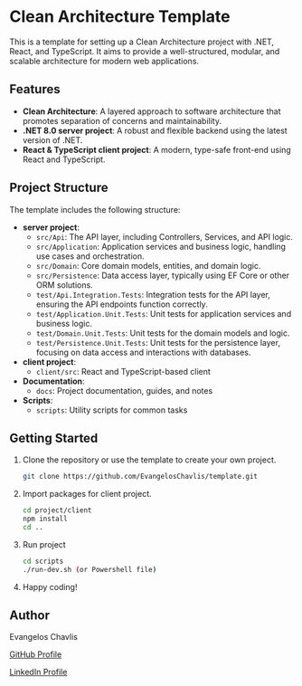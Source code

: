 # Clean Architecture Template

This is a template for setting up a Clean Architecture project with .NET, React, and TypeScript. It aims to provide a well-structured, modular, and scalable architecture for modern web applications.

## Features

- **Clean Architecture**: A layered approach to software architecture that promotes separation of concerns and maintainability.
- **.NET 8.0 server project**: A robust and flexible backend using the latest version of .NET.
- **React & TypeScript client project**: A modern, type-safe front-end using React and TypeScript.

## Project Structure

The template includes the following structure:

- **server project**: 
  - `src/Api`: The API layer, including Controllers, Services, and API logic.
  - `src/Application`: Application services and business logic, handling use cases and orchestration.
  - `src/Domain`: Core domain models, entities, and domain logic.
  - `src/Persistence`: Data access layer, typically using EF Core or other ORM solutions.
  - `test/Api.Integration.Tests`: Integration tests for the API layer, ensuring the API endpoints function correctly.
  - `test/Application.Unit.Tests`: Unit tests for application services and business logic.
  - `test/Domain.Unit.Tests`: Unit tests for the domain models and logic.
  - `test/Persistence.Unit.Tests`: Unit tests for the persistence layer, focusing on data access and interactions with databases.
- **client project**: 
  - `client/src`: React and TypeScript-based client
- **Documentation**: 
  - `docs`: Project documentation, guides, and notes
- **Scripts**: 
  - `scripts`: Utility scripts for common tasks

## Getting Started

1. Clone the repository or use the template to create your own project.
   
   ```bash
   git clone https://github.com/EvangelosChavlis/template.git

2. Import packages for client project.

   ````bash 
   cd project/client
   npm install 
   cd ..
3. Run project
   ```bash
   cd scripts
   ./run-dev.sh (or Powershell file)
3. Happy coding!

## Author
Evangelos Chavlis  

[GitHub Profile](https://github.com/EvangelosChavlis)

[LinkedIn Profile](https://www.linkedin.com/in/vagelis-chavlis/)